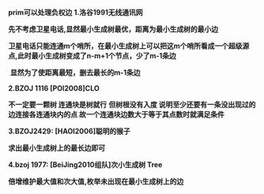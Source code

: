   **prim可以处理负权边**
**1.洛谷1991无线通讯网**

​    **先不考虑卫星电话,显然最小生成树最优，距离为最小生成树的最小边**

​    **卫星电话只能连通m个哨所，在最小生成树上可以把这m个哨所看成一个超级源点,此时最小生成树变成了n-m+1个节点，少了m-1条边**

​    **显然为了使距离最短，删去最长的m-1条边**

**2.BZOJ 1116 [POI2008\]CLO**

**不一定要一颗树 连通块是树就行** 
**但树根没有入度 说明至少还要有一条没出现过的边连接各连通块内的点 故一个连通块边数大于等于其点数时就满足条件**

**3.BZOJ2429: [HAOI2006\]聪明的猴子**

 **求出最小生成树上的最长边即可**

**4.bzoj 1977: [BeiJing2010组队]次小生成树 Tree**

  ​  **倍增维护最大值和次大值,枚举未出现在最小生成树上的边**
